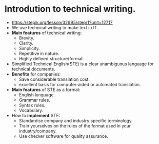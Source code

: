 # Introdution to technical writing.
- https://stepik.org/lesson/32995/step/1?unit=12717
- We use technical writing to make text in IT.
- **Main features** of technical writing:
  - Brevity.
  - Clarity.
  - Simplicity.
  - Repetitive in nature.
  - Highly defined structure/format.
- Simplified Technical English(STE) is a clear unambiguous language for technical documents.
- **Benefits** for companies:
  - Save considerable translation cost.
  - excellent basis for computer-aided or automated translation.
- **Main features** of STE as a format:
  - English language.
  - Grammar rules.
  - Syntax rules.
  - Vocabulary.
- How to **implement** STE:
  - Standardise company and industry specific terminology.
  - Train yourselves on the rules of the format used in your industry/company.
  - Use checker software for quality assurance.